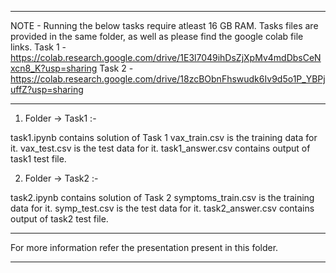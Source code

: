 **********************************************************************************************************************************************************************************************
NOTE - Running the below tasks require atleast 16 GB RAM. Tasks files are provided in the same folder, as well as please find the google colab file links.
Task 1 - https://colab.research.google.com/drive/1E3l7049ihDsZjXpMv4mdDbsCeNxcn8_K?usp=sharing
Task 2 - https://colab.research.google.com/drive/18zcBObnFhswudk6Iv9d5o1P_YBPjuffZ?usp=sharing
**********************************************************************************************************************************************************************************************

1. Folder -> Task1 :-

task1.ipynb contains solution of Task 1
vax_train.csv is the training data for it.
vax_test.csv is the test data for it.
task1_answer.csv contains output of task1 test file.



2. Folder -> Task2 :-

task2.ipynb contains solution of Task 2
symptoms_train.csv is the training data for it.
symp_test.csv is the test data for it.
task2_answer.csv contains output of task2 test file.

**********************************************************************************************************************************************************************************************
For more information refer the presentation present in this folder.
**********************************************************************************************************************************************************************************************